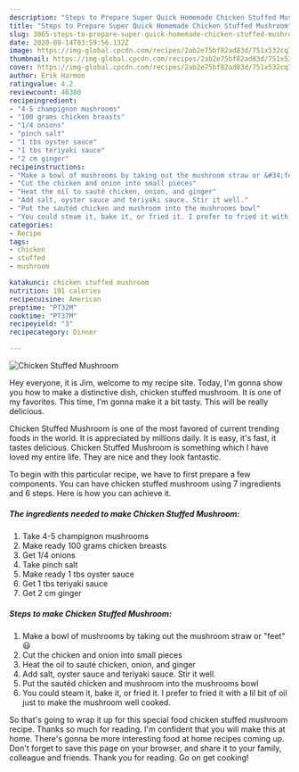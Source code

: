 ```yaml
---
description: "Steps to Prepare Super Quick Homemade Chicken Stuffed Mushroom"
title: "Steps to Prepare Super Quick Homemade Chicken Stuffed Mushroom"
slug: 3065-steps-to-prepare-super-quick-homemade-chicken-stuffed-mushroom
date: 2020-09-14T03:59:56.132Z
image: https://img-global.cpcdn.com/recipes/2ab2e75bf82ad83d/751x532cq70/chicken-stuffed-mushroom-recipe-main-photo.jpg
thumbnail: https://img-global.cpcdn.com/recipes/2ab2e75bf82ad83d/751x532cq70/chicken-stuffed-mushroom-recipe-main-photo.jpg
cover: https://img-global.cpcdn.com/recipes/2ab2e75bf82ad83d/751x532cq70/chicken-stuffed-mushroom-recipe-main-photo.jpg
author: Erik Harmon
ratingvalue: 4.2
reviewcount: 46380
recipeingredient:
- "4-5 champignon mushrooms"
- "100 grams chicken breasts"
- "1/4 onions"
- "pinch salt"
- "1 tbs oyster sauce"
- "1 tbs teriyaki sauce"
- "2 cm ginger"
recipeinstructions:
- "Make a bowl of mushrooms by taking out the mushroom straw or &#34;feet&#34; 😃"
- "Cut the chicken and onion into small pieces"
- "Heat the oil to sauté chicken, onion, and ginger"
- "Add salt, oyster sauce and teriyaki sauce. Stir it well."
- "Put the sautéd chicken and mushroom into the mushrooms bowl"
- "You could steam it, bake it, or fried it. I prefer to fried it with a lil bit of oil just to make the mushroom well cooked."
categories:
- Recipe
tags:
- chicken
- stuffed
- mushroom

katakunci: chicken stuffed mushroom 
nutrition: 191 calories
recipecuisine: American
preptime: "PT32M"
cooktime: "PT37M"
recipeyield: "3"
recipecategory: Dinner

---
```



![Chicken Stuffed Mushroom](https://img-global.cpcdn.com/recipes/2ab2e75bf82ad83d/751x532cq70/chicken-stuffed-mushroom-recipe-main-photo.jpg)

Hey everyone, it is Jim, welcome to my recipe site. Today, I'm gonna show you how to make a distinctive dish, chicken stuffed mushroom. It is one of my favorites. This time, I'm gonna make it a bit tasty. This will be really delicious.



Chicken Stuffed Mushroom is one of the most favored of current trending foods in the world. It is appreciated by millions daily. It is easy, it's fast, it tastes delicious. Chicken Stuffed Mushroom is something which I have loved my entire life. They are nice and they look fantastic.


To begin with this particular recipe, we have to first prepare a few components. You can have chicken stuffed mushroom using 7 ingredients and 6 steps. Here is how you can achieve it.

<!--inarticleads1-->

##### The ingredients needed to make Chicken Stuffed Mushroom:

1. Take 4-5 champignon mushrooms
1. Make ready 100 grams chicken breasts
1. Get 1/4 onions
1. Take pinch salt
1. Make ready 1 tbs oyster sauce
1. Get 1 tbs teriyaki sauce
1. Get 2 cm ginger




<!--inarticleads2-->

##### Steps to make Chicken Stuffed Mushroom:

1. Make a bowl of mushrooms by taking out the mushroom straw or &#34;feet&#34; 😃
1. Cut the chicken and onion into small pieces
1. Heat the oil to sauté chicken, onion, and ginger
1. Add salt, oyster sauce and teriyaki sauce. Stir it well.
1. Put the sautéd chicken and mushroom into the mushrooms bowl
1. You could steam it, bake it, or fried it. I prefer to fried it with a lil bit of oil just to make the mushroom well cooked.




So that's going to wrap it up for this special food chicken stuffed mushroom recipe. Thanks so much for reading. I'm confident that you will make this at home. There's gonna be more interesting food at home recipes coming up. Don't forget to save this page on your browser, and share it to your family, colleague and friends. Thank you for reading. Go on get cooking!
